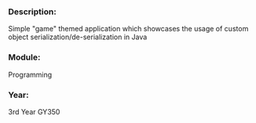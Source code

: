 ### Description: 
Simple "game" themed application which showcases the usage of custom object serialization/de-serialization in Java 

### Module: 
Programming

### Year: 
3rd Year GY350